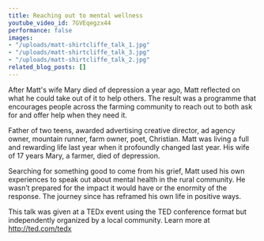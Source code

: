 ```yaml
---
title: Reaching out to mental wellness
youtube_video_id: 7GVEqegzx44
performance: false
images:
- "/uploads/matt-shirtcliffe_talk_1.jpg"
- "/uploads/matt-shirtcliffe_talk_3.jpg"
- "/uploads/matt-shirtcliffe_talk_2.jpg"
related_blog_posts: []
---
```


After Matt's wife Mary died of depression a year ago, Matt reflected on what he could take out of it to help others. The result was a programme that encourages people across the farming community to reach out to both ask for and offer help when they need it.

Father of two teens, awarded advertising creative director, ad agency owner, mountain runner, farm owner, poet, Christian. Matt was living a full and rewarding life last year when it profoundly changed last year. His wife of 17 years Mary, a farmer, died of depression.

Searching for something good to come from his grief, Matt used his own experiences to speak out about mental health in the rural community. He wasn’t prepared for the impact it would have or the enormity of the response. The journey since has reframed his own life in positive ways.

This talk was given at a TEDx event using the TED conference format but independently organized by a local community. Learn more at http://ted.com/tedx
